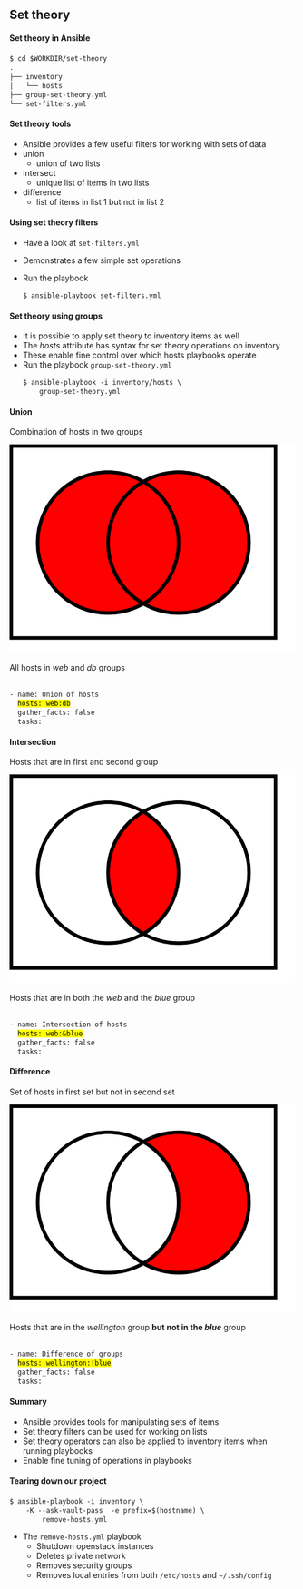 ## Set theory


#### Set theory in Ansible

```
$ cd $WORKDIR/set-theory
.
├── inventory
│   └── hosts
├── group-set-theory.yml
└── set-filters.yml
```


#### Set theory tools

* Ansible provides a few useful filters for working with sets of data
* union
  - union of two lists
* intersect
  - unique list of items in two lists
* difference
  - list of items in list 1 but not in list 2


#### Using set theory filters

* Have a look at `set-filters.yml`
* Demonstrates a few simple set operations
* Run the playbook

  ```
  $ ansible-playbook set-filters.yml
  ```


#### Set theory using groups

* It is possible to apply set theory to inventory items as well
* The _hosts_ attribute has syntax for set theory operations on inventory 
* These enable fine control over which hosts playbooks operate
* Run the playbook `group-set-theory.yml`
  ```
  $ ansible-playbook -i inventory/hosts \
      group-set-theory.yml
  ```


#### Union

Combination of hosts in two groups

![union](img/union.svg "Union") <!-- .element: width="20%" height="20%" -->

All hosts in<!-- .element: class="fragment" data-fragment-index="0" --> _web_ and _db_ groups 

<pre  class="fragment" data-fragment-index="0"><code data-trim data-noescape>
- name: Union of hosts
  <mark>hosts: web:db</mark>
  gather_facts: false
  tasks:
</code></pre>



#### Intersection

Hosts that are in first and second group

![Intersect](img/intersect.svg "Intersection") <!-- .element: width="20%"
height="20%" -->

Hosts that are in both the<!-- .element: class="fragment" data-fragment-index="0" --> _web_ and the _blue_ group 

<pre  class="fragment" data-fragment-index="0"><code data-trim data-noescape>
- name: Intersection of hosts
  <mark>hosts: web:&blue</mark>
  gather_facts: false
  tasks:
</code></pre>


#### Difference

Set of hosts in first set but not in second set

![Difference](img/difference.svg "Difference")<!-- .element: width="20%"
height="20%" -->

Hosts that are in the<!-- .element: class="fragment" data-fragment-index="0" --> _wellington_ group **but not in the _blue_** group

<pre  class="fragment" data-fragment-index="0"><code data-trim data-noescape>
- name: Difference of groups
  <mark>hosts: wellington:!blue</mark>
  gather_facts: false
  tasks:
</code></pre>


#### Summary

* Ansible provides tools for manipulating sets of items
* Set theory filters can be used for working on lists
* Set theory operators can also be applied to inventory items when running
  playbooks
* Enable fine tuning of operations in playbooks


#### Tearing down our project

```
$ ansible-playbook -i inventory \
    -K --ask-vault-pass  -e prefix=$(hostname) \
        remove-hosts.yml
```

* The  `remove-hosts.yml` playbook
  - Shutdown openstack instances <!-- .element: class="fragment" data-fragment-index="0" -->
  - Deletes private network <!-- .element: class="fragment" data-fragment-index="1" -->
  - Removes security groups <!-- .element: class="fragment" data-fragment-index="2" -->
  - Removes local entries from both<!-- .element: class="fragment" data-fragment-index="3" --> `/etc/hosts` and `~/.ssh/config` 
